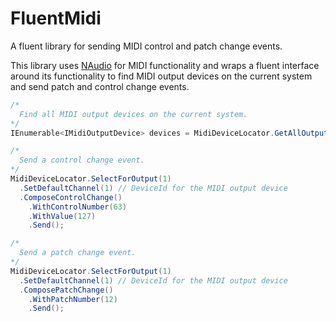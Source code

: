 # FluentMidi
A fluent library for sending MIDI control and patch change events.

This library uses [NAudio](https://github.com/naudio/NAudio) for MIDI functionality and wraps a fluent interface around its functionality to find MIDI output devices on the current system and send patch and control change events.

```c#
/*
  Find all MIDI output devices on the current system.
*/
IEnumerable<IMidiOutputDevice> devices = MidiDeviceLocator.GetAllOutputDevices();

/*
  Send a control change event.
*/
MidiDeviceLocator.SelectForOutput(1)
  .SetDefaultChannel(1) // DeviceId for the MIDI output device
  .ComposeControlChange()
    .WithControlNumber(63)
    .WithValue(127)
    .Send();

/*
  Send a patch change event.
*/
MidiDeviceLocator.SelectForOutput(1)
  .SetDefaultChannel(1) // DeviceId for the MIDI output device
  .ComposePatchChange()
    .WithPatchNumber(12)
    .Send();
```
